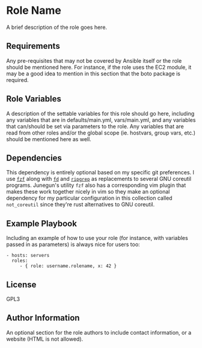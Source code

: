 Role Name
=========

A brief description of the role goes here.

Requirements
------------

Any pre-requisites that may not be covered by Ansible itself or the role should be mentioned here. For instance, if the role uses the EC2 module, it may be a good idea to mention in this section that the boto package is required.

Role Variables
--------------

A description of the settable variables for this role should go here, including any variables that are in defaults/main.yml, vars/main.yml, and any variables that can/should be set via parameters to the role. Any variables that are read from other roles and/or the global scope (ie. hostvars, group vars, etc.) should be mentioned here as well.

Dependencies
------------

This dependency is entirely optional based on my specific git preferences. I use [`fzf`](marcus_grant.not_coreutil) along with [`fd`](https://github.com/sharkdp/fd) and [`ripgrep`](https://github.com/BurntSushi/ripgrep) as replacements to several GNU coreutil programs. Junegun's utility `fzf` also has a corresponding vim plugin that makes these work together nicely in vim so they make an optional dependency for my particular configuration in this collection called `not_coreutil` since they're rust alternatives to GNU coreutil.

Example Playbook
----------------

Including an example of how to use your role (for instance, with variables passed in as parameters) is always nice for users too:

    - hosts: servers
      roles:
         - { role: username.rolename, x: 42 }

License
-------

GPL3

Author Information
------------------

An optional section for the role authors to include contact information, or a website (HTML is not allowed).

